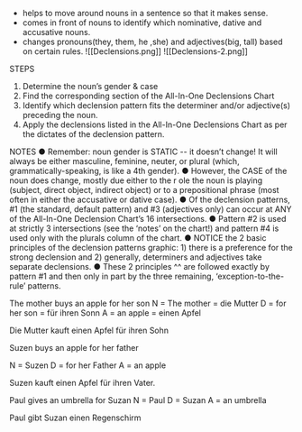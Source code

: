 - helps to move around nouns in a sentence so that it makes sense.
- comes in front of nouns to identify which nominative, dative and accusative nouns.
- changes pronouns(they, them, he ,she) and adjectives(big, tall) based on certain rules.
![[Declensions.png]]
![[Declensions-2.png]]

STEPS
1. Determine the noun’s gender & case
2. Find the corresponding section of the All-In-One Declensions Chart
3. Identify which declension pattern fits the determiner and/or
adjective(s) preceding the noun.
4. Apply the declensions listed in the All-In-One Declensions Chart as per
the dictates of the declension pattern.

NOTES
● Remember: noun gender is STATIC -- it doesn’t change! It will always be either
masculine, feminine, neuter, or plural (which, grammatically-speaking, is like a 4th
gender).
● However, the CASE of the noun ​does​ change, mostly due either to the r​ ole​ the noun is
playing (subject, direct object, indirect object) or to a prepositional phrase (most often
in either the accusative or dative case).
● Of the declension patterns, #1 (the standard, default pattern) and #3 (adjectives only)
can occur at ANY of the All-In-One Declension Chart’s 16 intersections.
● Pattern #2 is used at strictly 3 intersections (see the ‘notes’ on the chart!) and pattern
#4 is used only with the plurals column of the chart.
● NOTICE the 2 basic principles of the declension patterns graphic: 1) there is a
preference for the ​strong​ declension and 2) generally, determiners and adjectives take
separate​ declensions.
● These 2 principles ^^ are followed exactly by pattern #1 and then only in part by the
three remaining, ‘exception-to-the-rule’ patterns.


The mother buys an apple for her son
N = The mother = die Mutter
D = for her son = für ihren Sonn
A = an apple = einen Apfel

Die Mutter kauft einen Apfel für ihren Sohn


Suzen buys an apple for her father

N = Suzen
D = for her Father
A = an apple

Suzen kauft einen Apfel für ihren Vater.

Paul gives an umbrella for Suzan
N = Paul
D = Suzan
A = an umbrella

Paul gibt Suzan einen Regenschirm 
